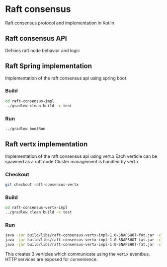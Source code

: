 # Raft consensus
Raft consensus protocol and implementation in Kotlin

## Raft consensus API
Defines raft node behavior and logic

## Raft Spring implementation
Implementation of the raft consensus api using spring boot

### Build 
```bash
cd raft-consensus-impl
../gradlew clean build -x test
```

### Run
```bash
../gradlew bootRun
```

## Raft vertx implementation
Implementation of the raft consensus api using vert.x
Each verticle can be spawned as a raft node
Cluster management is handled by vert.x

### Checkout
```bash
git checkout raft-consensus-vertx
```

### Build
```bash
cd raft-consensus-vertx-impl
../gradlew clean build -x test
```

### Run
```bash
java -jar build/libs/raft-consensus-vertx-impl-1.0-SNAPSHOT-fat.jar -cluster -Dhttp_port=8080
java -jar build/libs/raft-consensus-vertx-impl-1.0-SNAPSHOT-fat.jar -cluster -Dhttp_port=8081
java -jar build/libs/raft-consensus-vertx-impl-1.0-SNAPSHOT-fat.jar -cluster -Dhttp_port=8082
```

This creates 3 verticles which communicate using the vert.x eventbus.
HTTP services are exposed for convenience.

